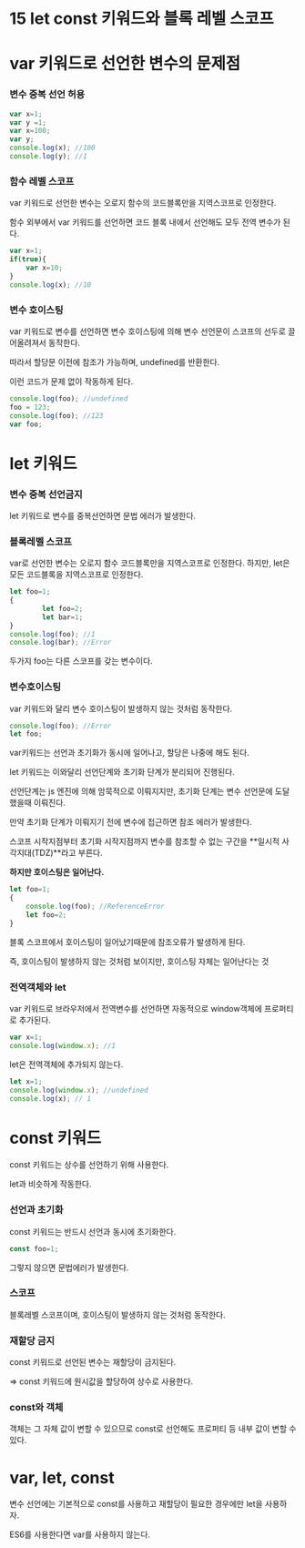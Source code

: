 # 15 let const 키워드와 블록 레벨 스코프

# var 키워드로 선언한 변수의 문제점

### 변수 중복 선언 허용

```jsx
var x=1;
var y =1;
var x=100;
var y;
console.log(x); //100
console.log(y); //1
```

### 함수 레벨 스코프

var 키워드로 선언한 변수는 오로지 함수의 코드블록만을 지역스코프로 인정한다.

함수 외부에서 var 키워드를 선언하면 코드 블록 내에서 선언해도 모두 전역 변수가 된다.

```jsx
var x=1;
if(true){
	var x=10;
}
console.log(x); //10
```

### 변수 호이스팅

var 키워드로 변수를 선언하면 변수 호이스팅에 의해 변수 선언문이 스코프의 선두로 끌어올려져서 동작한다.

따라서 할당문 이전에 참조가 가능하며, undefined를 반환한다.

이런 코드가 문제 없이 작동하게 된다.

```jsx
console.log(foo); //undefined
foo = 123;
console.log(foo); //123
var foo;
```

# let 키워드

### 변수 중복 선언금지

let 키워드로 변수를 중복선언하면 문법 에러가 발생한다.

### 블록레벨 스코프

var로 선언한 변수는 오로지 함수 코드블록만을 지역스코프로 인정한다. 하지만, let은 모든 코드블록을 지역스코프로 인정한다.

```jsx
let foo=1;
{
		let foo=2;
		let bar=1;
}
console.log(foo); //1
console.log(bar); //Error
```

두가지 foo는 다른 스코프를 갖는 변수이다.

### 변수호이스팅

var 키워드와 달리 변수 호이스팅이 발생하지 않는 것처럼 동작한다.

```jsx
console.log(foo); //Error
let foo;
```

var키워드는 선언과 초기화가 동시에 일어나고, 할당은 나중에 해도 된다.

let 키워드는 이와달리 선언단계와 초기화 단계가 분리되어 진행된다.

선언단계는 js 엔진에 의해 암묵적으로 이뤄지지만, 초기화 단계는 변수 선언문에 도달했을때 이뤄진다.

만약 초기화 단계가 이뤄지기 전에 변수에 접근하면 참조 에러가 발생한다.

스코프 시작지점부터 초기화 시작지점까지 변수를 참조할 수 없는 구간을 **일시적 사각지대(TDZ)**라고 부른다.

**하지만 호이스팅은 일어난다.**

```jsx
let foo=1;
{
	console.log(foo); //ReferenceError
	let foo=2;
}
```

블록 스코프에서 호이스팅이 일어났기때문에 참조오류가 발생하게 된다.

즉, 호이스팅이 발생하지 않는 것처럼 보이지만, 호이스팅 자체는 일어난다는 것

### 전역객체와 let

var 키워드로 브라우저에서 전역변수를 선언하면 자동적으로 window객체에 프로퍼티로 추가된다.

```jsx
var x=1;
console.log(window.x); //1
```

let은 전역객체에 추가되지 않는다.

```jsx
let x=1;
console.log(window.x); //undefined
console.log(x); // 1
```

# const 키워드

const 키워드는 상수를 선언하기 위해 사용한다.

let과 비슷하게 작동한다.

### 선언과 초기화

const 키워드는 반드시 선언과 동시에 초기화한다.

```jsx
const foo=1;
```

그렇지 않으면 문법에러가 발생한다.

### 스코프

블록레벨 스코프이며, 호이스팅이 발생하지 않는 것처럼 동작한다.

### 재할당 금지

const 키워드로 선언된 변수는 재할당이 금지된다.

⇒ const 키워드에 원시값을 할당하여 상수로 사용한다. 

### const와 객체

객체는 그 자체 값이 변할 수 있으므로 const로 선언해도 프로퍼티 등 내부 값이 변할 수 있다.

# var, let, const

변수 선언에는 기본적으로 const를 사용하고 재할당이 필요한 경우에만 let을 사용하자.

ES6를 사용한다면 var를 사용하지 않는다.